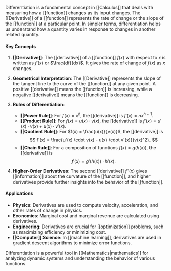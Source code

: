 Differentiation is a fundamental concept in [[Calculus]] that deals with measuring how a [[function]] changes as its input changes. The [[Derivative]] of a [[function]] represents the rate of change or the slope of the [[function]] at a particular point. In simpler terms, differentiation helps us understand how a quantity varies in response to changes in another related quantity.
#### Key Concepts

1. **[[Derivative]]**: The [[derivative]] of a [[function]] $f(x)$ with respect to $x$ is written as $f'(x)$ or $\frac{df}{dx}$. It gives the rate of change of $f(x)$ as $x$ changes.

2. **Geometrical Interpretation**: The [[Derivative]] represents the slope of the tangent line to the curve of the [[function]] at any given point. A positive [[derivative]] means the [[function]] is increasing, while a negative [[derivative]] means the [[function]] is decreasing.

3. **Rules of Differentiation**:
   - **[[Power Rule]]**: For $f(x) = x^n$, the [[derivative]] is $f'(x) = nx^{n-1}$.
   - **[[Product Rule]]**: For $f(x) = u(x) \cdot v(x)$, the [[derivative]] is $f'(x) = u'(x) \cdot v(x) + u(x) \cdot v'(x)$.
   - **[[Quotient Rule]]**: For $f(x) = \frac{u(x)}{v(x)}$, the [[derivative]] is 
    $$
     f'(x) = \frac{u'(x) \cdot v(x) - u(x) \cdot v'(x)}{v(x)^2}.
     $$
   - **[[Chain Rule]]**: For a composition of functions $f(x) = g(h(x))$, the [[derivative]] is 
     $$
     f'(x) = g'(h(x)) \cdot h'(x).
     $$

4. **Higher-Order Derivatives**: The second [[derivative]] $f''(x)$ gives [[information]] about the curvature of the [[function]], and higher derivatives provide further insights into the behavior of the [[function]].
#### Applications

- **Physics**: Derivatives are used to compute velocity, acceleration, and other rates of change in physics.
- **Economics**: Marginal cost and marginal revenue are calculated using derivatives.
- **Engineering**: Derivatives are crucial for [[optimization]] problems, such as maximizing efficiency or minimizing cost.
- **[[Computer]] Science**: In [[machine learning]], derivatives are used in gradient descent algorithms to minimize error functions.

Differentiation is a powerful tool in [[Mathematics|mathematics]] for analyzing dynamic systems and understanding the behavior of various functions.
